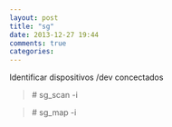 ```yaml
---
layout: post
title: "sg"
date: 2013-12-27 19:44
comments: true
categories: 
---
```

Identificar dispositivos /dev concectados

>\# sg_scan -i

>\# sg_map -i

